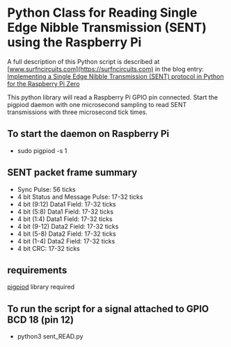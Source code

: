 # Python Class for Reading Single Edge Nibble Transmission (SENT) using the Raspberry Pi

A full description of this Python script is described at [www.surfncircuits.com](https://surfncircuits.com) in the blog entry: [Implementing a Single Edge Nibble Transmission (SENT) protocol in Python for the Raspberry Pi Zero](https://surfncircuits.com/?p=3725)


This python library will read a Raspberry Pi GPIO pin connected. Start the pigpiod daemon with one microsecond sampling to read SENT transmissions with three microsecond tick times.   

## To start the daemon on Raspberry Pi
- sudo pigpiod -s 1

## SENT packet frame summary

- Sync Pulse: 56 ticks
- 4 bit Status and Message Pulse: 17-32 ticks
- 4 bit (9:12) Data1 Field: 17-32 ticks
- 4 bit (5:8) Data1 Field: 17-32 ticks
- 4 bit (1:4) Data1 Field: 17-32 ticks
- 4 bit (9-12) Data2 Field: 17-32 ticks
- 4 bit (5-8) Data2 Field: 17-32 ticks
- 4 bit (1-4) Data2 Field: 17-32 ticks
- 4 bit CRC: 17-32 ticks


## requirements
[pigpiod](http://abyz.me.uk/rpi/pigpio/)  library required

## To run the script for a signal attached to GPIO BCD 18 (pin 12)
- python3 sent_READ.py
